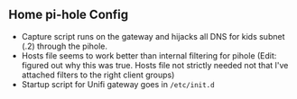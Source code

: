 ## Home pi-hole Config

* Capture script runs on the gateway and hijacks all DNS for kids subnet (.2) through the pihole.
* Hosts file seems to work better than internal filtering for pihole (Edit: figured out why this was true.  Hosts file not strictly needed not that I've attached filters to the right client groups)
* Startup script for Unifi gateway goes in `/etc/init.d`
